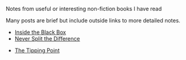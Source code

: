 <!--
.. title: Book Notes
.. slug: book-notes
.. date: 2020-01-19 22:44:06 UTC-08:00
.. tags: 
.. category: 
.. link: 
.. description: 
.. type: text
-->

Notes from useful or interesting non-fiction books I have read  


Many posts are brief but include outside links to more detailed notes.


* [Inside the Black Box](../posts/inside-the-black-box)
* [Never Split the Difference](../posts/never-split-the-difference)
- [The Tipping Point](../posts/the-tipping-point)